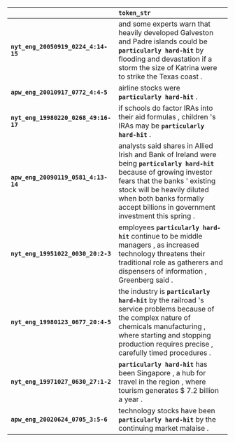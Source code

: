 |                                      | `token_str`                                                                                                                                                                                                                                                                 |
|:-------------------------------------|:----------------------------------------------------------------------------------------------------------------------------------------------------------------------------------------------------------------------------------------------------------------------------|
| **`nyt_eng_20050919_0224_4:14-15`**  | and some experts warn that heavily developed Galveston and Padre islands could be __``particularly hard-hit``__ by flooding and devastation if a storm the size of Katrina were to strike the Texas coast .                                                                 |
| **`apw_eng_20010917_0772_4:4-5`**    | airline stocks were __``particularly hard-hit``__ .                                                                                                                                                                                                                         |
| **`nyt_eng_19980220_0268_49:16-17`** | if schools do factor IRAs into their aid formulas , children 's IRAs may be __``particularly hard-hit``__ .                                                                                                                                                                 |
| **`apw_eng_20090119_0581_4:13-14`**  | analysts said shares in Allied Irish and Bank of Ireland were being __``particularly hard-hit``__ because of growing investor fears that the banks ' existing stock will be heavily diluted when both banks formally accept billions in government investment this spring . |
| **`nyt_eng_19951022_0030_20:2-3`**   | employees __``particularly hard-hit``__ continue to be middle managers , as increased technology threatens their traditional role as gatherers and dispensers of information , Greenberg said .                                                                             |
| **`nyt_eng_19980123_0677_20:4-5`**   | the industry is __``particularly hard-hit``__ by the railroad 's service problems because of the complex nature of chemicals manufacturing , where starting and stopping production requires precise , carefully timed procedures .                                         |
| **`nyt_eng_19971027_0630_27:1-2`**   | __``particularly hard-hit``__ has been Singapore , a hub for travel in the region , where tourism generates $ 7.2 billion a year .                                                                                                                                          |
| **`apw_eng_20020624_0705_3:5-6`**    | technology stocks have been __``particularly hard-hit``__ by the continuing market malaise .                                                                                                                                                                                |